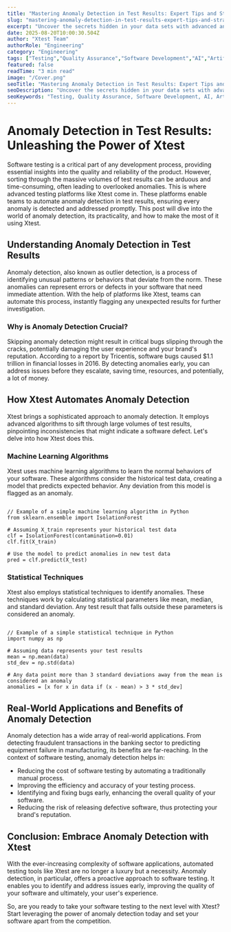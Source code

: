 ```yaml
---
title: "Mastering Anomaly Detection in Test Results: Expert Tips and Strategies"
slug: "mastering-anomaly-detection-in-test-results-expert-tips-and-strategies"
excerpt: "Uncover the secrets hidden in your data sets with advanced anomaly detection in test results. Dive into this comprehensive guide to learn how this cutting-edge technology can streamline your troubleshooting process, enhance your data analysis, and flag potential issues before they become catastrophes."
date: 2025-08-20T10:00:30.504Z
author: "Xtest Team"
authorRole: "Engineering"
category: "Engineering"
tags: ["Testing","Quality Assurance","Software Development","AI","Artificial Intelligence"]
featured: false
readTime: "3 min read"
image: "/Cover.png"
seoTitle: "Mastering Anomaly Detection in Test Results: Expert Tips and Strategies"
seoDescription: "Uncover the secrets hidden in your data sets with advanced anomaly detection in test results. Dive into this comprehensive guide to learn how this cutting-edge technology can streamline your troubleshooting process, enhance your data analysis, and flag potential issues before they become catastrophes."
seoKeywords: "Testing, Quality Assurance, Software Development, AI, Artificial Intelligence"
---
```


# Anomaly Detection in Test Results: Unleashing the Power of Xtest

Software testing is a critical part of any development process, providing essential insights into the quality and reliability of the product. However, sorting through the massive volumes of test results can be arduous and time-consuming, often leading to overlooked anomalies. This is where advanced testing platforms like Xtest come in. These platforms enable teams to automate anomaly detection in test results, ensuring every anomaly is detected and addressed promptly. This post will dive into the world of anomaly detection, its practicality, and how to make the most of it using Xtest.

## Understanding Anomaly Detection in Test Results

Anomaly detection, also known as outlier detection, is a process of identifying unusual patterns or behaviors that deviate from the norm. These anomalies can represent errors or defects in your software that need immediate attention. With the help of platforms like Xtest, teams can automate this process, instantly flagging any unexpected results for further investigation.

### Why is Anomaly Detection Crucial?

Skipping anomaly detection might result in critical bugs slipping through the cracks, potentially damaging the user experience and your brand's reputation. According to a report by Tricentis, software bugs caused $1.1 trillion in financial losses in 2016. By detecting anomalies early, you can address issues before they escalate, saving time, resources, and potentially, a lot of money.

## How Xtest Automates Anomaly Detection

Xtest brings a sophisticated approach to anomaly detection. It employs advanced algorithms to sift through large volumes of test results, pinpointing inconsistencies that might indicate a software defect. Let's delve into how Xtest does this.

### Machine Learning Algorithms

Xtest uses machine learning algorithms to learn the normal behaviors of your software. These algorithms consider the historical test data, creating a model that predicts expected behavior. Any deviation from this model is flagged as an anomaly.

```

// Example of a simple machine learning algorithm in Python
from sklearn.ensemble import IsolationForest

# Assuming X_train represents your historical test data
clf = IsolationForest(contamination=0.01)
clf.fit(X_train)

# Use the model to predict anomalies in new test data
pred = clf.predict(X_test)
```

### Statistical Techniques

Xtest also employs statistical techniques to identify anomalies. These techniques work by calculating statistical parameters like mean, median, and standard deviation. Any test result that falls outside these parameters is considered an anomaly.

```

// Example of a simple statistical technique in Python
import numpy as np

# Assuming data represents your test results
mean = np.mean(data)
std_dev = np.std(data)

# Any data point more than 3 standard deviations away from the mean is considered an anomaly
anomalies = [x for x in data if (x - mean) > 3 * std_dev]
```

## Real-World Applications and Benefits of Anomaly Detection

Anomaly detection has a wide array of real-world applications. From detecting fraudulent transactions in the banking sector to predicting equipment failure in manufacturing, its benefits are far-reaching. In the context of software testing, anomaly detection helps in:

*   Reducing the cost of software testing by automating a traditionally manual process.
*   Improving the efficiency and accuracy of your testing process.
*   Identifying and fixing bugs early, enhancing the overall quality of your software.
*   Reducing the risk of releasing defective software, thus protecting your brand's reputation.

## Conclusion: Embrace Anomaly Detection with Xtest

With the ever-increasing complexity of software applications, automated testing tools like Xtest are no longer a luxury but a necessity. Anomaly detection, in particular, offers a proactive approach to software testing. It enables you to identify and address issues early, improving the quality of your software and ultimately, your user's experience.

So, are you ready to take your software testing to the next level with Xtest? Start leveraging the power of anomaly detection today and set your software apart from the competition.